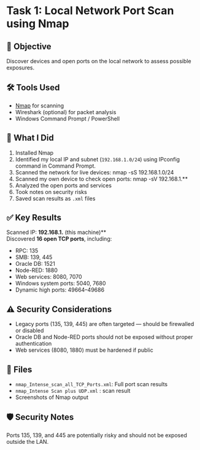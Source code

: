 # Task 1: Local Network Port Scan using Nmap

## 🧠 Objective
Discover devices and open ports on the local network to assess possible exposures.

## 🛠 Tools Used
- [Nmap](https://nmap.org/) for scanning
- Wireshark (optional) for packet analysis
- Windows Command Prompt / PowerShell

## 📝 What I Did
1. Installed Nmap
2. Identified my local IP and subnet (`192.168.1.0/24`) using IPconfig command in Command Prompt.
3. Scanned the network for live devices: nmap -sS 192.168.1.0/24
4. Scanned my own device to check open ports: nmap -sV 192.168.1.**
5. Analyzed the open ports and services
6. Took notes on security risks
7. Saved scan results as `.xml` files

## ✅ Key Results
Scanned IP: **192.168.1.** (this machine)**  
Discovered **16 open TCP ports**, including:
- RPC: 135
- SMB: 139, 445
- Oracle DB: 1521
- Node-RED: 1880
- Web services: 8080, 7070
- Windows system ports: 5040, 7680
- Dynamic high ports: 49664–49686

## ⚠️ Security Considerations
- Legacy ports (135, 139, 445) are often targeted — should be firewalled or disabled
- Oracle DB and Node-RED ports should not be exposed without proper authentication
- Web services (8080, 1880) must be hardened if public

## 📎 Files
- `nmap_Intense_scan_all_TCP_Ports.xml`: Full port scan results
- `nmap_Intense Scan plus UDP.xml` : scan result
- Screenshots of Nmap output


## 🛡️ Security Notes
Ports 135, 139, and 445 are potentially risky and should not be exposed outside the LAN.



